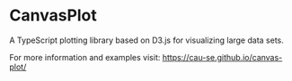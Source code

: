 # CanvasPlot
A TypeScript plotting library based on D3.js for visualizing large data sets.

For more information and examples visit: https://cau-se.github.io/canvas-plot/
